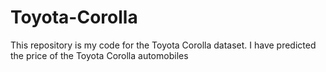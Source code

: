 # Toyota-Corolla
This repository is my code for the Toyota Corolla dataset. I have predicted the price of the Toyota Corolla automobiles
